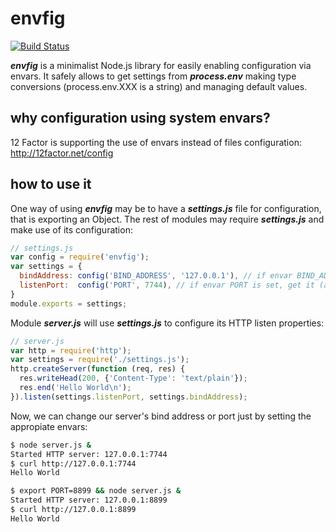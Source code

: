envfig
======
[![Build Status](https://travis-ci.org/javierarilos/envfig.svg?branch=master)](https://travis-ci.org/javierarilos/envfig)

***envfig*** is a minimalist Node.js library for easily enabling configuration via envars. It safely allows to get settings from ***process.env*** making type conversions (process.env.XXX is a string) and managing default values.

why configuration using system envars?
--------------------------------------
12 Factor is supporting the use of envars instead of files configuration: http://12factor.net/config

how to use it
-------------
One way of using ***envfig*** may be to have a ***settings.js*** file for configuration, that is exporting an Object. The rest of modules may require ***settings.js*** and make use of its configuration:
```javascript
// settings.js
var config = require('envfig');
var settings = {
  bindAddress: config('BIND_ADDRESS', '127.0.0.1'), // if envar BIND_ADDRESS is set, get it, else '127.0.0.1'
  listenPort:  config('PORT', 7744), // if envar PORT is set, get it (as number), else 7744
}
module.exports = settings;
```
Module ***server.js*** will use ***settings.js*** to configure its HTTP listen properties:
```javascript
// server.js
var http = require('http');
var settings = require('./settings.js');
http.createServer(function (req, res) {
  res.writeHead(200, {'Content-Type': 'text/plain'});
  res.end('Hello World\n');
}).listen(settings.listenPort, settings.bindAddress);
```
Now, we can change our server's bind address or port just by setting the appropiate envars:
```bash
$ node server.js &
Started HTTP server: 127.0.0.1:7744
$ curl http://127.0.0.1:7744
Hello World

$ export PORT=8899 && node server.js &
Started HTTP server: 127.0.0.1:8899
$ curl http://127.0.0.1:8899
Hello World
```